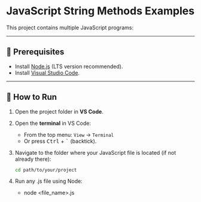 # JavaScript String Methods Examples

This project contains multiple JavaScript programs:

---

## 📌 Prerequisites

- Install [Node.js](https://nodejs.org/) (LTS version recommended).
- Install [Visual Studio Code](https://code.visualstudio.com/).

---

## 🚀 How to Run

1. Open the project folder in **VS Code**.
2. Open the **terminal** in VS Code:
   - From the top menu: `View` → `Terminal`
   - Or press <kbd>Ctrl</kbd> + <kbd>`</kbd> (backtick).
3. Navigate to the folder where your JavaScript file is located (if not already there):

   ```bash
   cd path/to/your/project
4. Run any .js file using Node:   
   - node <file_name>.js
